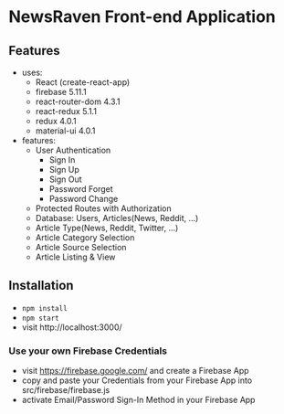 # NewsRaven Front-end Application

## Features

* uses:
  * React (create-react-app)
  * firebase 5.11.1
  * react-router-dom 4.3.1
  * react-redux 5.1.1
  * redux 4.0.1
  * material-ui 4.0.1
* features:
  * User Authentication
    * Sign In
    * Sign Up
    * Sign Out
    * Password Forget
    * Password Change
  * Protected Routes with Authorization
  * Database: Users, Articles(News, Reddit, ...)
  * Article Type(News, Reddit, Twitter, ...)
  * Article Category Selection
  * Article Source Selection
  * Article Listing & View

## Installation

* `npm install`
* `npm start`
* visit http://localhost:3000/


### Use your own Firebase Credentials

* visit https://firebase.google.com/ and create a Firebase App
* copy and paste your Credentials from your Firebase App into src/firebase/firebase.js
* activate Email/Password Sign-In Method in your Firebase App
